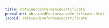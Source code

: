 ```yaml
---
title: obtainedConformanceCertificate
permalink: obtainedConformanceCertificate.html
jsonid: obtainedconformancecertificate
---
```

